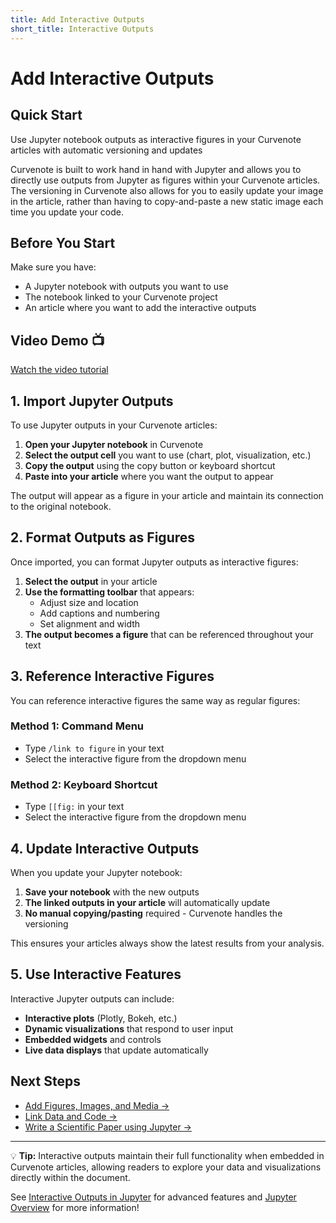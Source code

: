 ```yaml
---
title: Add Interactive Outputs
short_title: Interactive Outputs
---
```


# Add Interactive Outputs

## Quick Start
Use Jupyter notebook outputs as interactive figures in your Curvenote articles with automatic versioning and updates

Curvenote is built to work hand in hand with Jupyter and allows you to directly use outputs from Jupyter as figures within your Curvenote articles. The versioning in Curvenote also allows for you to easily update your image in the article, rather than having to copy-and-paste a new static image each time you update your code.

## Before You Start

Make sure you have:
- A Jupyter notebook with outputs you want to use
- The notebook linked to your Curvenote project
- An article where you want to add the interactive outputs

## Video Demo 📺

[Watch the video tutorial](https://www.loom.com/embed/0c36c55d57644938825f5b7e05072f9f)

## 1. Import Jupyter Outputs

To use Jupyter outputs in your Curvenote articles:

1. **Open your Jupyter notebook** in Curvenote
2. **Select the output cell** you want to use (chart, plot, visualization, etc.)
3. **Copy the output** using the copy button or keyboard shortcut
4. **Paste into your article** where you want the output to appear

The output will appear as a figure in your article and maintain its connection to the original notebook.

## 2. Format Outputs as Figures

Once imported, you can format Jupyter outputs as interactive figures:

1. **Select the output** in your article
2. **Use the formatting toolbar** that appears:
   - Adjust size and location
   - Add captions and numbering
   - Set alignment and width
3. **The output becomes a figure** that can be referenced throughout your text

## 3. Reference Interactive Figures

You can reference interactive figures the same way as regular figures:

### Method 1: Command Menu
- Type `/link to figure` in your text
- Select the interactive figure from the dropdown menu

### Method 2: Keyboard Shortcut
- Type `[[fig:` in your text
- Select the interactive figure from the dropdown menu

## 4. Update Interactive Outputs

When you update your Jupyter notebook:

1. **Save your notebook** with the new outputs
2. **The linked outputs in your article** will automatically update
3. **No manual copying/pasting** required - Curvenote handles the versioning

This ensures your articles always show the latest results from your analysis.

## 5. Use Interactive Features

Interactive Jupyter outputs can include:

- **Interactive plots** (Plotly, Bokeh, etc.)
- **Dynamic visualizations** that respond to user input
- **Embedded widgets** and controls
- **Live data displays** that update automatically

## Next Steps

- [Add Figures, Images, and Media →](./figures-and-images.md)
- [Link Data and Code →](./add-and-link-notebooks.md)
- [Write a Scientific Paper using Jupyter →](../authoring/jupyter-notebooks.md)

---

💡 **Tip:** Interactive outputs maintain their full functionality when embedded in Curvenote articles, allowing readers to explore your data and visualizations directly within the document.

See [Interactive Outputs in Jupyter](./interactive-outputs-in-jupyter.md) for advanced features and [Jupyter Overview](./jupyter-overview.md) for more information!
